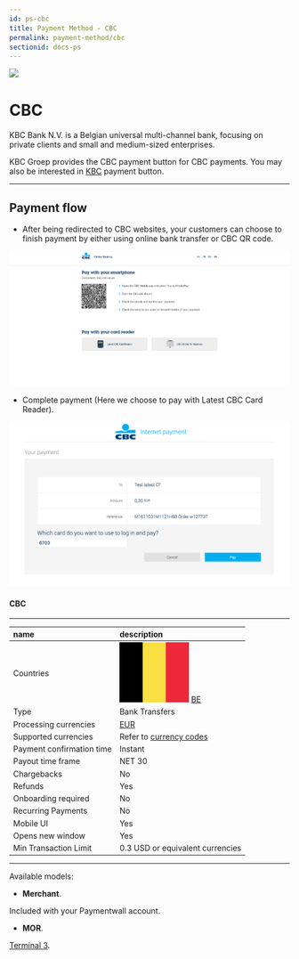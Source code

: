```yaml
---
id: ps-cbc
title: Payment Method - CBC
permalink: payment-method/cbc
sectionid: docs-ps
---
```


<div class="docs-ps-header">
    <div class="docs-ps-logo">
        <img src="https://api.paymentwall.com/images/ps_logos/pm_cbc.png">
    </div>
    <h1>CBC</h1>
</div>

<div class="docs-ps-body" markdown="1">

<div class="docs-ps-instructions" markdown="1">

KBC Bank N.V. is a Belgian universal multi-channel bank, focusing on private clients and small and medium-sized enterprises. 

KBC Groep provides the CBC payment button for CBC payments. You may also be interested in [KBC](/payment-method/kbc) payment button.

*** 

## Payment flow

* After being redirected to CBC websites, your customers can choose to finish payment by either using online bank transfer or CBC QR code.

<div class="docs-img">
    <img src="/textures/pic/payment-system/bank-transfer/cbc/cbc_select.png">
</div>

* Complete payment (Here we choose to pay with Latest CBC Card Reader).

<div class="docs-img">
    <img src="/textures/pic/payment-system/bank-transfer/cbc/cbc_checkout.png">
</div>


</div>

<div class="docs-ps-attributes" markdown="1">
<div class="docs-ps-attributes-body" markdown="1">

#### CBC

***

|name|description|
|:--|:--|
|Countries| <img class="flags" src="/textures/pic/flags/europe/belgium.png"> [BE](https://en.wikipedia.org/wiki/Belgium)|
|Type|Bank Transfers|
|Processing currencies|[EUR](https://en.wikipedia.org/wiki/Euro)|
|Supported currencies| Refer to [currency codes](/reference/currencies)|
|Payment confirmation time|Instant|
|Payout time frame| NET 30|
|Chargebacks|No|
|Refunds|Yes|
|Onboarding required| No|
|Recurring Payments|No|
|Mobile UI|Yes|
|Opens new window|Yes|
|Min Transaction Limit|0.3 USD or equivalent currencies|

***

Available models:

* **Merchant**. 

Included with your Paymentwall account.

* **MOR**. 

[Terminal 3](https://www.terminal3.com/).

</div>
</div>

</div>